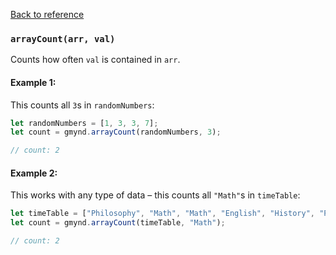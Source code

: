 [Back to reference](../README.md)

### `arrayCount(arr, val)`

Counts how often `val` is contained in `arr`.

#### Example 1:

This counts all `3`s in `randomNumbers`:
```javascript
let randomNumbers = [1, 3, 3, 7];
let count = gmynd.arrayCount(randomNumbers, 3);

// count: 2
```

#### Example 2:

This works with any type of data – this counts all `"Math"`s in `timeTable`:
```javascript
let timeTable = ["Philosophy", "Math", "Math", "English", "History", "Physics"];
let count = gmynd.arrayCount(timeTable, "Math");

// count: 2
```